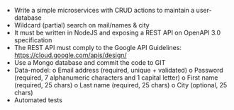 - Write a simple microservices with CRUD actions to maintain a user-database
- Wildcard (partial) search on mail/names & city
- It must be written in NodeJS and exposing a REST API on OpenAPI 3.0 specification
- The REST API must comply to the Google API Guidelines: https://cloud.google.com/apis/design/
- Use a Mongo database and commit the code to GIT
- Data-model:
o Email address (required, unique + validated)
o Password (required, 7 alphanumeric characters and 1 capital letter)
o First name (required, 25 chars)
o Last name (required, 25 chars)
o City (optional, 25 chars)
- Automated tests